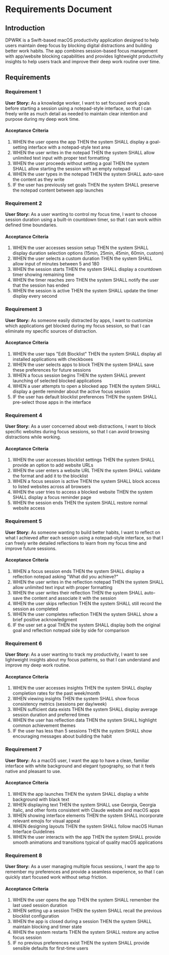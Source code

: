 # Requirements Document

## Introduction

DPWRK is a Swift-based macOS productivity application designed to help users maintain deep focus by blocking digital distractions and building better work habits. The app combines session-based focus management with app/website blocking capabilities and provides lightweight productivity insights to help users track and improve their deep work routine over time.

## Requirements

### Requirement 1

**User Story:** As a knowledge worker, I want to set focused work goals before starting a session using a notepad-style interface, so that I can freely write as much detail as needed to maintain clear intention and purpose during my deep work time.

#### Acceptance Criteria

1. WHEN the user opens the app THEN the system SHALL display a goal-setting interface with a notepad-style text area
2. WHEN the user writes in the notepad THEN the system SHALL allow unlimited text input with proper text formatting
3. WHEN the user proceeds without setting a goal THEN the system SHALL allow starting the session with an empty notepad
4. WHEN the user types in the notepad THEN the system SHALL auto-save the content as they write
5. IF the user has previously set goals THEN the system SHALL preserve the notepad content between app launches

### Requirement 2

**User Story:** As a user wanting to control my focus time, I want to choose session duration using a built-in countdown timer, so that I can work within defined time boundaries.

#### Acceptance Criteria

1. WHEN the user accesses session setup THEN the system SHALL display duration selection options (15min, 25min, 45min, 60min, custom)
2. WHEN the user selects a custom duration THEN the system SHALL allow input of minutes between 5 and 180
3. WHEN the session starts THEN the system SHALL display a countdown timer showing remaining time
4. WHEN the timer reaches zero THEN the system SHALL notify the user that the session has ended
5. WHEN the session is active THEN the system SHALL update the timer display every second

### Requirement 3

**User Story:** As someone easily distracted by apps, I want to customize which applications get blocked during my focus session, so that I can eliminate my specific sources of distraction.

#### Acceptance Criteria

1. WHEN the user taps "Edit Blocklist" THEN the system SHALL display all installed applications with checkboxes
2. WHEN the user selects apps to block THEN the system SHALL save these preferences for future sessions
3. WHEN a focus session begins THEN the system SHALL prevent launching of selected blocked applications
4. WHEN a user attempts to open a blocked app THEN the system SHALL display a gentle reminder about the active focus session
5. IF the user has default blocklist preferences THEN the system SHALL pre-select those apps in the interface

### Requirement 4

**User Story:** As a user concerned about web distractions, I want to block specific websites during focus sessions, so that I can avoid browsing distractions while working.

#### Acceptance Criteria

1. WHEN the user accesses blocklist settings THEN the system SHALL provide an option to add website URLs
2. WHEN the user enters a website URL THEN the system SHALL validate the format and add it to the blocklist
3. WHEN a focus session is active THEN the system SHALL block access to listed websites across all browsers
4. WHEN the user tries to access a blocked website THEN the system SHALL display a focus reminder page
5. WHEN the session ends THEN the system SHALL restore normal website access

### Requirement 5

**User Story:** As someone wanting to build better habits, I want to reflect on what I achieved after each session using a notepad-style interface, so that I can freely write detailed reflections to learn from my focus time and improve future sessions.

#### Acceptance Criteria

1. WHEN a focus session ends THEN the system SHALL display a reflection notepad asking "What did you achieve?"
2. WHEN the user writes in the reflection notepad THEN the system SHALL allow unlimited text input with proper formatting
3. WHEN the user writes their reflection THEN the system SHALL auto-save the content and associate it with the session
4. WHEN the user skips reflection THEN the system SHALL still record the session as completed
5. WHEN the user completes reflection THEN the system SHALL show a brief positive acknowledgment
6. IF the user set a goal THEN the system SHALL display both the original goal and reflection notepad side by side for comparison

### Requirement 6

**User Story:** As a user wanting to track my productivity, I want to see lightweight insights about my focus patterns, so that I can understand and improve my deep work routine.

#### Acceptance Criteria

1. WHEN the user accesses insights THEN the system SHALL display completion rates for the past week/month
2. WHEN viewing insights THEN the system SHALL show focus consistency metrics (sessions per day/week)
3. WHEN sufficient data exists THEN the system SHALL display average session duration and preferred times
4. WHEN the user has reflection data THEN the system SHALL highlight common achievement themes
5. IF the user has less than 5 sessions THEN the system SHALL show encouraging messages about building the habit

### Requirement 7

**User Story:** As a macOS user, I want the app to have a clean, familiar interface with white background and elegant typography, so that it feels native and pleasant to use.

#### Acceptance Criteria

1. WHEN the app launches THEN the system SHALL display a white background with black text
2. WHEN displaying text THEN the system SHALL use Georgia, Georgia Italic, and other fonts consistent with Claude website and macOS apps
3. WHEN showing interface elements THEN the system SHALL incorporate relevant emojis for visual appeal
4. WHEN designing layouts THEN the system SHALL follow macOS Human Interface Guidelines
5. WHEN the user interacts with the app THEN the system SHALL provide smooth animations and transitions typical of quality macOS applications

### Requirement 8

**User Story:** As a user managing multiple focus sessions, I want the app to remember my preferences and provide a seamless experience, so that I can quickly start focused work without setup friction.

#### Acceptance Criteria

1. WHEN the user opens the app THEN the system SHALL remember the last used session duration
2. WHEN setting up a session THEN the system SHALL recall the previous blocklist configuration
3. WHEN the app is closed during a session THEN the system SHALL maintain blocking and timer state
4. WHEN the system restarts THEN the system SHALL restore any active focus session
5. IF no previous preferences exist THEN the system SHALL provide sensible defaults for first-time users